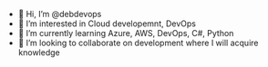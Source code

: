 - 👋 Hi, I’m @debdevops
- 👀 I’m interested in Cloud developemnt, DevOps
- 🌱 I’m currently learning Azure, AWS, DevOps, C#, Python
- 💞️ I’m looking to collaborate on development where I will acquire knowledge 

<!---
debdevops/debdevops is a ✨ special ✨ repository because its `README.md` (this file) appears on your GitHub profile.
You can click the Preview link to take a look at your changes.
--->

